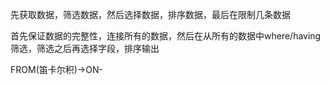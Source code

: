 

先获取数据，筛选数据，然后选择数据，排序数据，最后在限制几条数据

首先保证数据的完整性，连接所有的数据，然后在从所有的数据中where/having筛选，筛选之后再选择字段，排序输出

FROM(笛卡尔积)->ON-